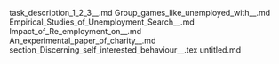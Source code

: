 task_description_1_2_3__.md
Group_games_like_unemployed_with__.md
Empirical_Studies_of_Unemployment_Search__.md
Impact_of_Re_employment_on__.md
An_experimental_paper_of_charity__.md
section_Discerning_self_interested_behaviour__.tex
untitled.md